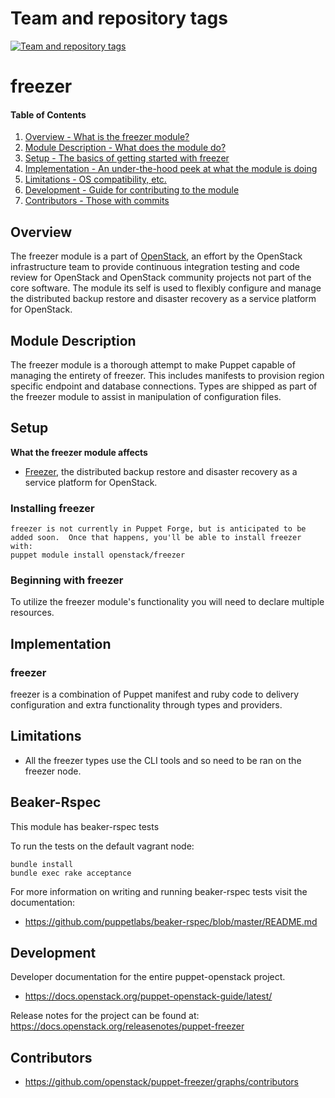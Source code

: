 Team and repository tags
========================

[![Team and repository tags](https://governance.openstack.org/tc/badges/puppet-freezer.svg)](https://governance.openstack.org/tc/reference/tags/index.html)

<!-- Change things from this point on -->

freezer
=======

#### Table of Contents

1. [Overview - What is the freezer module?](#overview)
2. [Module Description - What does the module do?](#module-description)
3. [Setup - The basics of getting started with freezer](#setup)
4. [Implementation - An under-the-hood peek at what the module is doing](#implementation)
5. [Limitations - OS compatibility, etc.](#limitations)
6. [Development - Guide for contributing to the module](#development)
7. [Contributors - Those with commits](#contributors)

Overview
--------

The freezer module is a part of [OpenStack](https://www.openstack.org), an effort by the OpenStack infrastructure team to provide continuous integration testing and code review for OpenStack and OpenStack community projects not part of the core software.  The module its self is used to flexibly configure and manage the distributed backup restore and disaster recovery as a service platform for OpenStack.

Module Description
------------------

The freezer module is a thorough attempt to make Puppet capable of managing the entirety of freezer.  This includes manifests to provision region specific endpoint and database connections.  Types are shipped as part of the freezer module to assist in manipulation of configuration files.

Setup
-----

**What the freezer module affects**

* [Freezer](https://wiki.openstack.org/wiki/Freezer), the distributed backup restore and disaster recovery as a service platform for OpenStack.

### Installing freezer

    freezer is not currently in Puppet Forge, but is anticipated to be added soon.  Once that happens, you'll be able to install freezer with:
    puppet module install openstack/freezer

### Beginning with freezer

To utilize the freezer module's functionality you will need to declare multiple resources.

Implementation
--------------

### freezer

freezer is a combination of Puppet manifest and ruby code to delivery configuration and extra functionality through types and providers.

Limitations
------------

* All the freezer types use the CLI tools and so need to be ran on the freezer node.

Beaker-Rspec
------------

This module has beaker-rspec tests

To run the tests on the default vagrant node:

```shell
bundle install
bundle exec rake acceptance
```

For more information on writing and running beaker-rspec tests visit the documentation:

* https://github.com/puppetlabs/beaker-rspec/blob/master/README.md

Development
-----------

Developer documentation for the entire puppet-openstack project.

* https://docs.openstack.org/puppet-openstack-guide/latest/

Release notes for the project can be found at:
  https://docs.openstack.org/releasenotes/puppet-freezer

Contributors
------------

* https://github.com/openstack/puppet-freezer/graphs/contributors
